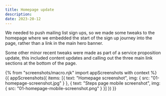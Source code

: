 ```yaml
---
title: Homepage update
description:
date: 2023-20-12
---
```


We needed to push mailing list sign ups, so we made some tweaks to the homepage where we embedded the start of the sign up journey into the page, rather than a link in the main hero banner.

Some other minor recent tweaks were made as part of a service proposition update, this included content updates and calling out the three main link sections at the bottom of the page.


{% from "screenshots/macro.njk" import appScreenshots with context %}
{{ appScreenshots({
  items: [{
      text: "Homepage screenshot",
      img: { src: "01-homepage-screenshot.jpg" }
    }, {
      text: "Steps page mobile screenshot",
      img: { src: "01-homepage-mobile-screenshot.png" }
    }]
}) }}
